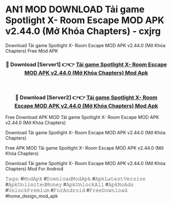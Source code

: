 # AN1 MOD DOWNLOAD Tải game Spotlight X- Room Escape MOD APK v2.44.0 (Mở Khóa Chapters) - cxjrg
Download Tải game Spotlight X- Room Escape MOD APK v2.44.0 (Mở Khóa Chapters) Free Mod APK

<div align="center">
<h3>🔴 Download [Server1] 👉👉 <a href="https://apk-comot.site?title=Tải_game_Spotlight_X-_Room_Escape_MOD_APK_v2.44.0_(Mở_Khóa_Chapters)">Tải game Spotlight X- Room Escape MOD APK v2.44.0 (Mở Khóa Chapters) Mod Apk</a></h3><br>

<h3>🔴 Download [Server2] 👉👉 <a href="https://apk-comot.site?title=Tải_game_Spotlight_X-_Room_Escape_MOD_APK_v2.44.0_(Mở_Khóa_Chapters)">Tải game Spotlight X- Room Escape MOD APK v2.44.0 (Mở Khóa Chapters) Mod Apk</a></h3>
</div>


Free Download APK MOD Tải game Spotlight X- Room Escape MOD APK v2.44.0 (Mở Khóa Chapters)

Download Tải game Spotlight X- Room Escape MOD APK v2.44.0 (Mở Khóa Chapters) 

Free APK MOD Tải game Spotlight X- Room Escape MOD APK v2.44.0 (Mở Khóa Chapters) 

Download Tải game Spotlight X- Room Escape MOD APK v2.44.0 (Mở Khóa Chapters) Mod For Android

𝚃𝚊𝚐𝚜: #𝙼𝚘𝚍𝙰𝚙𝚔 #𝙳𝚘𝚠𝚗𝚕𝚘𝚊𝚍𝙼𝚘𝚍𝙰𝚙𝚔 #𝙰𝚙𝚔𝙻𝚊𝚝𝚎𝚜𝚝𝚅𝚎𝚛𝚜𝚒𝚘𝚗 #𝙰𝚙𝚔𝚄𝚗𝚕𝚒𝚖𝚒𝚝𝚎𝚍𝙼𝚘𝚗𝚎𝚢 #𝙰𝚙𝚔𝚄𝚗𝚕𝚘𝚌𝚔𝙰𝚕𝚕 #𝙰𝚙𝚔𝙽𝚘𝙰𝚍𝚜 #𝚄𝚗𝚕𝚘𝚌𝚔𝙿𝚛𝚎𝚖𝚒𝚞𝚖 #𝙵𝚘𝚛𝙰𝚗𝚍𝚛𝚘𝚒𝚍 #𝙵𝚛𝚎𝚎𝙳𝚘𝚠𝚗𝚕𝚘𝚊𝚍 #home_design_mod_apk